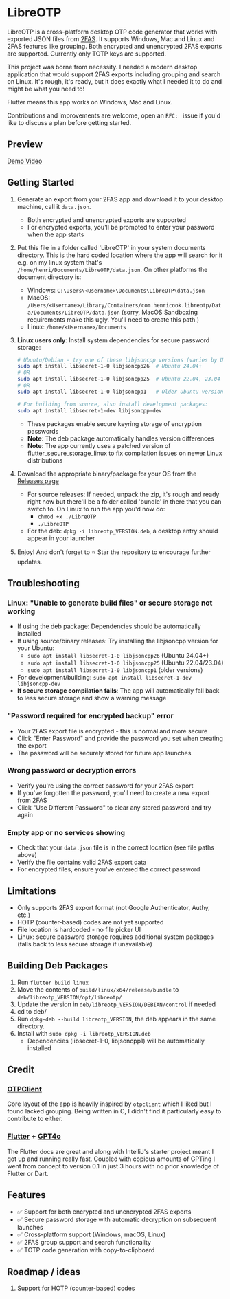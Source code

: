 # LibreOTP

LibreOTP is a cross-platform desktop OTP code generator that works with exported JSON files from [2FAS](https://2fas.com/). It supports Windows, Mac and Linux and 2FAS features like grouping. Both encrypted and unencrypted 2FAS exports are supported. Currently only TOTP keys are supported.

This project was borne from necessity. I needed a modern desktop application that would support 2FAS exports including grouping and search on Linux. It's rough, it's ready, but it does exactly what I needed it to do and might be what you need to!

Flutter means this app works on Windows, Mac and Linux.

Contributions and improvements are welcome, open an `RFC: ` issue if you'd like to discuss a plan before getting started.

## Preview
[Demo Video](https://github.com/user-attachments/assets/2e402b35-34ca-45a0-ab6f-e1dced7e2f6e)

## Getting Started

1. Generate an export from your 2FAS app and download it to your desktop machine, call it `data.json`. 
   - Both encrypted and unencrypted exports are supported
   - For encrypted exports, you'll be prompted to enter your password when the app starts
2. Put this file in a folder called 'LibreOTP' in your system documents directory. This is the hard coded location where the app will search for it e.g. on my linux system that's `/home/henri/Documents/LibreOTP/data.json`. On other platforms the document directory is:
   - Windows: `C:\Users\<Username>\Documents\LibreOTP\data.json`
   - MacOS: `/Users/<Username>/Library/Containers/com.henricook.libreotp/Data/Documents/LibreOTP/data.json` (sorry, MacOS Sandboxing requirements make this ugly. You'll need to create this path.)
   - Linux: `/home/<Username>/Documents`
3. **Linux users only**: Install system dependencies for secure password storage:
   ```bash
   # Ubuntu/Debian - try one of these libjsoncpp versions (varies by Ubuntu version):
   sudo apt install libsecret-1-0 libjsoncpp26  # Ubuntu 24.04+
   # OR
   sudo apt install libsecret-1-0 libjsoncpp25  # Ubuntu 22.04, 23.04
   # OR  
   sudo apt install libsecret-1-0 libjsoncpp1   # Older Ubuntu versions
   
   # For building from source, also install development packages:
   sudo apt install libsecret-1-dev libjsoncpp-dev
   ```
   - These packages enable secure keyring storage of encryption passwords
   - **Note**: The deb package automatically handles version differences
   - **Note**: The app currently uses a patched version of flutter_secure_storage_linux to fix compilation issues on newer Linux distributions

4. Download the appropriate binary/package for your OS from the [Releases page](https://github.com/henricook/libreotp/releases)
   - For source releases: If needed, unpack the zip, it's rough and ready right now but there'll be a folder called 'bundle' in there that you can switch to. On Linux to run the app you'd now do:
      - `chmod +x ./LibreOTP`
      - `./LibreOTP`
   - For the deb: `dpkg -i libreotp_VERSION.deb`, a desktop entry should appear in your launcher

5. Enjoy! And don't forget to :star: Star the repository to encourage further updates. 

## Troubleshooting

### Linux: "Unable to generate build files" or secure storage not working
- If using the deb package: Dependencies should be automatically installed
- If using source/binary releases: Try installing the libjsoncpp version for your Ubuntu:
  - `sudo apt install libsecret-1-0 libjsoncpp26` (Ubuntu 24.04+)
  - `sudo apt install libsecret-1-0 libjsoncpp25` (Ubuntu 22.04/23.04)  
  - `sudo apt install libsecret-1-0 libjsoncpp1` (older versions)
- For development/building: `sudo apt install libsecret-1-dev libjsoncpp-dev`
- **If secure storage compilation fails**: The app will automatically fall back to less secure storage and show a warning message

### "Password required for encrypted backup" error
- Your 2FAS export file is encrypted - this is normal and more secure
- Click "Enter Password" and provide the password you set when creating the export
- The password will be securely stored for future app launches

### Wrong password or decryption errors
- Verify you're using the correct password for your 2FAS export
- If you've forgotten the password, you'll need to create a new export from 2FAS
- Click "Use Different Password" to clear any stored password and try again

### Empty app or no services showing
- Check that your `data.json` file is in the correct location (see file paths above)
- Verify the file contains valid 2FAS export data
- For encrypted files, ensure you've entered the correct password

## Limitations
- Only supports 2FAS export format (not Google Authenticator, Authy, etc.)
- HOTP (counter-based) codes are not yet supported
- File location is hardcoded - no file picker UI
- Linux: secure password storage requires additional system packages (falls back to less secure storage if unavailable)

## Building Deb Packages
1. Run `flutter build linux`
2. Move the contents of `build/linux/x64/release/bundle` to `deb/libreotp_VERSION/opt/libreotp/`
3. Update the version in `deb/libreotp_VERSION/DEBIAN/control` if needed
4. cd to deb/
5. Run `dpkg-deb --build libreotp_VERSION`, the deb appears in the same directory.
6. Install with `sudo dpkg -i libreotp_VERSION.deb`
   - Dependencies (libsecret-1-0, libjsoncpp1) will be automatically installed

## Credit

### [OTPClient](https://github.com/paolostivanin/OTPClient)

Core layout of the app is heavily inspired by `otpclient` which I liked but I found lacked grouping. Being written in C, I didn't find it particularly easy to contribute to either. 

### [Flutter](https://github.com/flutter/flutter) + [GPT4o](https://chat.openai.com)

The Flutter docs are great and along with IntelliJ's starter project meant I got up and running really fast. Coupled with copious amounts of GPTing I went from concept to version 0.1 in just 3 hours with no prior knowledge of Flutter or Dart.

## Features

- ✅ Support for both encrypted and unencrypted 2FAS exports
- ✅ Secure password storage with automatic decryption on subsequent launches
- ✅ Cross-platform support (Windows, macOS, Linux)
- ✅ 2FAS group support and search functionality
- ✅ TOTP code generation with copy-to-clipboard

## Roadmap / ideas

1. Support for HOTP (counter-based) codes
